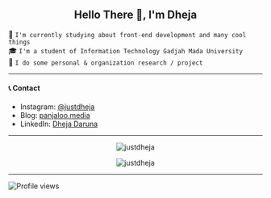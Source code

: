 <h2 align="center">Hello There 👋, I'm Dheja</h1>

👀 `I'm currently studying about front-end development and many cool things`  
🎓 `I'm a student of Information Technology Gadjah Mada University`  
🔬 `I do some personal & organization research / project`

___

#### 📞 Contact

* Instagram: [@justdheja](https://instagram.com/justdheja)
* Blog: [panjaloo.media](https://panjaloo.media)
* LinkedIn: [Dheja Daruna](https://linkedin.com/in/dheja-daruna/)

___

<p align="center">
  <img src="https://github-readme-stats.vercel.app/api/top-langs/?username=justdheja&theme=radical" alt="justdheja" />
</p>

<p align="center">
  <img src="https://github-readme-stats.vercel.app/api?username=justdheja&show_icons=true&theme=radical" alt="justdheja" />
</p>

___
![Profile views](https://gpvc.arturio.dev/justdheja)
